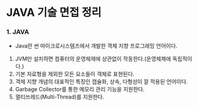 # JAVA 기술 면접 정리


### 1. JAVA
- Java란 썬 마이크로시스템즈에서 개발한 객체 지향 프로그래밍 언어이다.

1. JVM만 설치하면 컴퓨터의 운영체제에 상관없이 작동한다.(운영체제에 독립적이다.) </br>
2. 기본 자료형을 제외한 모든 요소들이 객체로 표현된다.</br>
3. 객체 지향 개념의 대표적인 특징인 캡슐화, 상속, 다형성이 잘 적용된 언어이다.</br>
4. Garbage Collector를 통한 메모리 관리 기능을 지원한다.</br>
5. 멀티쓰레드(Multi-Thread)를 지원한다.
